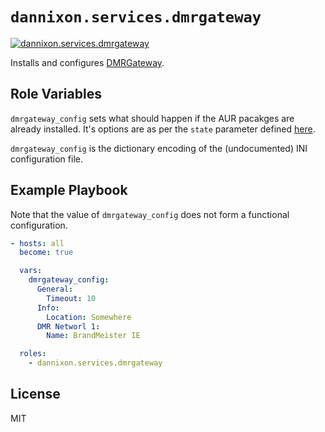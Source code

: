 # `dannixon.services.dmrgateway`

[![dannixon.services.dmrgateway](https://github.com/DanNixon/ansible-services/actions/workflows/dmrgateway.yml/badge.svg?branch=main)](https://github.com/DanNixon/ansible-services/actions/workflows/dmrgateway.yml)

Installs and configures [DMRGateway](https://github.com/g4klx/DMRGateway).

## Role Variables

`dmrgateway_config` sets what should happen if the AUR pacakges are already installed.
It's options are as per the `state` parameter defined [here](https://github.com/kewlfft/ansible-aur#options).

`dmrgateway_config` is the dictionary encoding of the (undocumented) INI configuration file.


## Example Playbook

Note that the value of `dmrgateway_config` does not form a functional configuration.

```yaml
- hosts: all
  become: true

  vars:
    dmrgateway_config:
      General:
        Timeout: 10
      Info:
        Location: Somewhere
      DMR Networl 1:
        Name: BrandMeister IE

  roles:
    - dannixon.services.dmrgateway
```

## License

MIT
